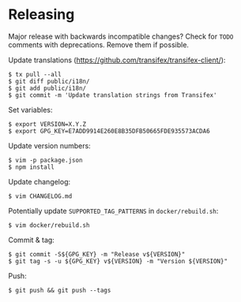 # Releasing

Major release with backwards incompatible changes? Check for `TODO` comments
with deprecations. Remove them if possible.

Update translations (https://github.com/transifex/transifex-client/):

    $ tx pull --all
    $ git diff public/i18n/
    $ git add public/i18n/
    $ git commit -m 'Update translation strings from Transifex'

Set variables:

    $ export VERSION=X.Y.Z
    $ export GPG_KEY=E7ADD9914E260E8B35DFB50665FDE935573ACDA6

Update version numbers:

    $ vim -p package.json
    $ npm install

Update changelog:

    $ vim CHANGELOG.md

Potentially update `SUPPORTED_TAG_PATTERNS` in `docker/rebuild.sh`:

    $ vim docker/rebuild.sh

Commit & tag:

    $ git commit -S${GPG_KEY} -m "Release v${VERSION}"
    $ git tag -s -u ${GPG_KEY} v${VERSION} -m "Version ${VERSION}"

Push:

    $ git push && git push --tags
